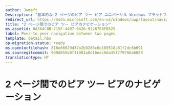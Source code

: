 ```yaml
---
author: Jwmsft
Description: "基本的な 2 ページのピア ツー ピア ユニバーサル Windows プラットフォーム (UWP) アプリでのナビゲーションの方法について説明します。"
redirect_url: https://msdn.microsoft.com/en-us/windows/uwp/layout/navigate-between-two-pages
title: "2 ページ間でのピア ツー ピアのナビゲーション"
ms.assetid: 0A364C8B-715F-4407-9426-92267E8FB525
label: Peer-to-peer navigation between two pages
template: detail.hbs
op-migration-status: ready
ms.openlocfilehash: 816e66629d37b2b9286c6e189518a81f2dc6b691
ms.sourcegitcommit: 909d859a0f11981a8d1beac0da35f779786a6889
translationtype: HT
---
```

# <a name="peer-to-peer-navigation-between-two-pages"></a>2 ページ間でのピア ツー ピアのナビゲーション

<link rel="stylesheet" href="https://az835927.vo.msecnd.net/sites/uwp/Resources/css/custom.css">




